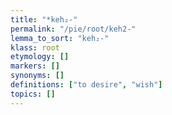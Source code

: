 ```yaml
---
title: "*keh₂-"
permalink: "/pie/root/keh2-"
lemma_to_sort: "keh₂-"
klass: root
etymology: []
markers: []
synonyms: []
definitions: ["to desire", "wish"]
topics: []
---
```

